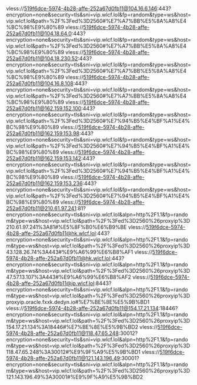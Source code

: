 vless://519f6dce-5974-4b28-affe-252a67d0fb11@104.16.6.146:443?encryption=none&security=tls&sni=vip.wlcf.lol&fp=random&type=ws&host=vip.wlcf.lol&path=%2F%3Fed%3D2560#%E7%A7%BB%E5%8A%A8%E4%BC%98%E9%80%89
vless://519f6dce-5974-4b28-affe-252a67d0fb11@104.18.64.0:443?encryption=none&security=tls&sni=vip.wlcf.lol&fp=random&type=ws&host=vip.wlcf.lol&path=%2F%3Fed%3D2560#%E7%A7%BB%E5%8A%A8%E4%BC%98%E9%80%89
vless://519f6dce-5974-4b28-affe-252a67d0fb11@104.18.230.52:443?encryption=none&security=tls&sni=vip.wlcf.lol&fp=random&type=ws&host=vip.wlcf.lol&path=%2F%3Fed%3D2560#%E7%A7%BB%E5%8A%A8%E4%BC%98%E9%80%89
vless://519f6dce-5974-4b28-affe-252a67d0fb11@104.16.8.108:443?encryption=none&security=tls&sni=vip.wlcf.lol&fp=random&type=ws&host=vip.wlcf.lol&path=%2F%3Fed%3D2560#%E7%A7%BB%E5%8A%A8%E4%BC%98%E9%80%89
vless://519f6dce-5974-4b28-affe-252a67d0fb11@162.159.152.100:443?encryption=none&security=tls&sni=vip.wlcf.lol&fp=random&type=ws&host=vip.wlcf.lol&path=%2F%3Fed%3D2560#%E7%94%B5%E4%BF%A1%E4%BC%98%E9%80%89
vless://519f6dce-5974-4b28-affe-252a67d0fb11@162.159.153.98:443?encryption=none&security=tls&sni=vip.wlcf.lol&fp=random&type=ws&host=vip.wlcf.lol&path=%2F%3Fed%3D2560#%E7%94%B5%E4%BF%A1%E4%BC%98%E9%80%89
vless://519f6dce-5974-4b28-affe-252a67d0fb11@162.159.153.142:443?encryption=none&security=tls&sni=vip.wlcf.lol&fp=random&type=ws&host=vip.wlcf.lol&path=%2F%3Fed%3D2560#%E7%94%B5%E4%BF%A1%E4%BC%98%E9%80%89
vless://519f6dce-5974-4b28-affe-252a67d0fb11@162.159.153.236:443?encryption=none&security=tls&sni=vip.wlcf.lol&fp=random&type=ws&host=vip.wlcf.lol&path=%2F%3Fed%3D2560#%E7%94%B5%E4%BF%A1%E4%BC%98%E9%80%89
vless://519f6dce-5974-4b28-affe-252a67d0fb11@210.61.97.241:81?encryption=none&security=tls&sni=vip.wlcf.lol&alpn=http%2F1.1&fp=random&type=ws&host=vip.wlcf.lol&path=%2F%3Fed%3D2560%26proxyip%3D210.61.97.241%3A81#%E5%8F%B0%E6%B9%BE
vless://519f6dce-5974-4b28-affe-252a67d0fb11@hk.wlcf.lol:443?encryption=none&security=tls&sni=vip.wlcf.lol&alpn=http%2F1.1&fp=random&type=ws&host=vip.wlcf.lol&path=%2F%3Fed%3D2560%26proxyip%3D43.128.26.74%3A443#%E9%A6%99%E6%B8%AF1
vless://519f6dce-5974-4b28-affe-252a67d0fb11@hk.wlcf.lol:443?encryption=none&security=tls&sni=vip.wlcf.lol&alpn=http%2F1.1&fp=random&type=ws&host=vip.wlcf.lol&path=%2F%3Fed%3D2560%26proxyip%3D47.57.13.107%3A443#%E9%A6%99%E6%B8%AF2
vless://519f6dce-5974-4b28-affe-252a67d0fb11@ip.wlcf.lol:8443?encryption=none&security=tls&sni=vip.wlcf.lol&alpn=http%2F1.1&fp=random&type=ws&host=vip.wlcf.lol&path=%2F%3Fed%3D2560%26proxyip%3Dproxyip.oracle.fxxk.dedyn.io#%E7%BE%8E%E5%9B%BD1
vless://519f6dce-5974-4b28-affe-252a67d0fb11@154.17.21.134:18446?encryption=none&security=tls&sni=vip.wlcf.lol&alpn=http%2F1.1&fp=random&type=ws&host=vip.wlcf.lol&path=%2F%3Fed%3D2560%26proxyip%3D154.17.21.134%3A18446#%E7%BE%8E%E5%9B%BD2
vless://519f6dce-5974-4b28-affe-252a67d0fb11@118.47.65.248:30012?encryption=none&security=tls&sni=vip.wlcf.lol&alpn=http%2F1.1&fp=random&type=ws&host=vip.wlcf.lol&path=%2F%3Fed%3D2560%26proxyip%3D118.47.65.248%3A30012#%E9%9F%A9%E5%9B%BD1
vless://519f6dce-5974-4b28-affe-252a67d0fb11@121.143.196.49:30001?encryption=none&security=tls&sni=vip.wlcf.lol&alpn=http%2F1.1&fp=random&type=ws&host=vip.wlcf.lol&path=%2F%3Fed%3D2560%26proxyip%3D121.143.196.49%3A30001#%E9%9F%A9%E5%9B%BD2
